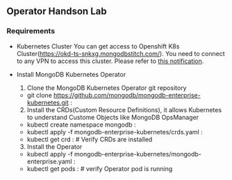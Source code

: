 ## Operator Handson Lab

### Requirements
- Kubernetes Cluster
You can get access to Openshift K8s Cluster(https://okd-ts-snkxg.mongodbstitch.com/). You need to connect to any VPN to access this cluster. Please refer to [this notification](https://groups.google.com/a/10gen.com/g/ts/c/ORTO-WmLE8A). 

- Install MongoDB Kubernetes Operator
    1. Clone the MongoDB Kubernetes Operator git repository
    - git clone https://github.com/mongodb/mongodb-enterprise-kubernetes.git :

    2. Install the CRDs(Custom Resource Definitions), it allows Kubernetes to understand Custome Objects like MongoDB OpsManager
    - kubectl create namespace mongodb :
    - kubectl apply -f mongodb-enterprise-kubernetes/crds.yaml :
    - kubectl get crd : # Verify CRDs are installed

    3. Install the Operator
    -  kubectl apply -f mongodb-enterprise-kubernetes/mongodb-enterprise.yaml :
    -  kubectl get pods : # verify Operator pod is running 
